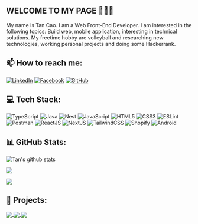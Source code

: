 ## WELCOME TO MY PAGE 👋👋👋

My name is Tan Cao. I am a Web Front-End Developer. I am interested in the following topics: Build web, mobile application, interesting in technical solutions. My freetime hobby are volleyball and researching new technologies, working personal projects and doing some Hackerrank.<br>

## 📫 How to reach me:

[![LinkedIn](https://custom-icon-badges.demolab.com/badge/LinkedIn-0A66C2?logo=linkedin-white&logoColor=fff)](https://www.linkedin.com/in/caotan1803/)
[![Facebook](https://img.shields.io/badge/Facebook-%231877F2.svg?logo=Facebook&logoColor=white)](https://www.facebook.com/tan.cao.52056/)
[![GitHub](https://img.shields.io/badge/GitHub-%23121011.svg?logo=github&logoColor=white)](https://github.com/tancaodev)

## 💻 Tech Stack:

![TypeScript](https://img.shields.io/badge/typescript-%23007ACC.svg?style=for-the-badge&logo=typescript&logoColor=white) ![Java](https://img.shields.io/badge/Java-%23ED8B00.svg?style=for-the-badge&logo=openjdk&logoColor=white) ![Nest](https://img.shields.io/badge/Nest.js-%23E0234E.svg?style=for-the-badge&logo=nestjs&logoColor=white) ![JavaScript](https://img.shields.io/badge/javascript-%23323330.svg?style=for-the-badge&logo=javascript&logoColor=%23F7DF1E) ![HTML5](https://img.shields.io/badge/html5-%23E34F26.svg?style=for-the-badge&logo=html5&logoColor=white) ![CSS3](https://img.shields.io/badge/css3-%231572B6.svg?style=for-the-badge&logo=css3&logoColor=white) ![ESLint](https://img.shields.io/badge/ESLint-4B3263?style=for-the-badge&logo=eslint&logoColor=white) ![Postman](https://img.shields.io/badge/Postman-FF6C37?style=for-the-badge&logo=postman&logoColor=white) ![ReactJS](https://img.shields.io/badge/-ReactJs-61DAFB?logo=react&logoColor=black&style=for-the-badge) ![NextJS](https://img.shields.io/badge/next.js-000000?style=for-the-badge&logo=nextdotjs&logoColor=white) ![TailwindCSS](https://img.shields.io/badge/Tailwind_CSS-grey?style=for-the-badge&logo=tailwind-css&logoColor=38B2AC) ![Shopify](https://img.shields.io/badge/Shopify-7AB55C?style=for-the-badge&logo=shopify&logoColor=white) ![Android](https://img.shields.io/badge/Android-3DDC84?style=for-the-badge&logo=android&logoColor=white) 

## 📊 GitHub Stats:

![Tan's github stats](https://github-readme-stats-git-masterrstaa-rickstaa.vercel.app/api?username=tancaodev&show_icons=true&theme=tokyonight&count_private=true)

![](https://github-readme-streak-stats.herokuapp.com/?user=tancaodev&theme=tokyonight&hide_border=false)
<br/>

![](https://github-readme-stats.vercel.app/api/top-langs/?username=tancaodev&theme=tokyonight&hide_border=false&include_all_commits=true&count_private=true&layout=compact)

## 📓 Projects:

<a href="https://github.com/tancaodev/React-Dot-Net-Final-Project">
  <!-- Change the `github-readme-stats.anuraghazra1.vercel.app` to `github-readme-stats.vercel.app`  -->
  <img align="center" src="https://github-readme-stats.vercel.app/api/pin/?username=tancaodev&repo=React-Dot-Net-Final-Project&theme=radical" />
</a>    
<a href="https://github.com/tancaodev/Ecommerce-Store/">
  <!-- Change the `github-readme-stats.anuraghazra1.vercel.app` to `github-readme-stats.vercel.app`  -->
  <img align="center" src="https://github-readme-stats.vercel.app/api/pin/?username=tancaodev&repo=Ecommerce-Store&theme=merko" />
</a>
<a href="https://github.com/tancaodev/E-Commerce-Admin/">
  <!-- Change the `github-readme-stats.anuraghazra1.vercel.app` to `github-readme-stats.vercel.app`  -->
  <img align="center" src="https://github-readme-stats.vercel.app/api/pin/?username=tancaodev&repo=E-Commerce-Admin&theme=gruvbox" />
</a>
